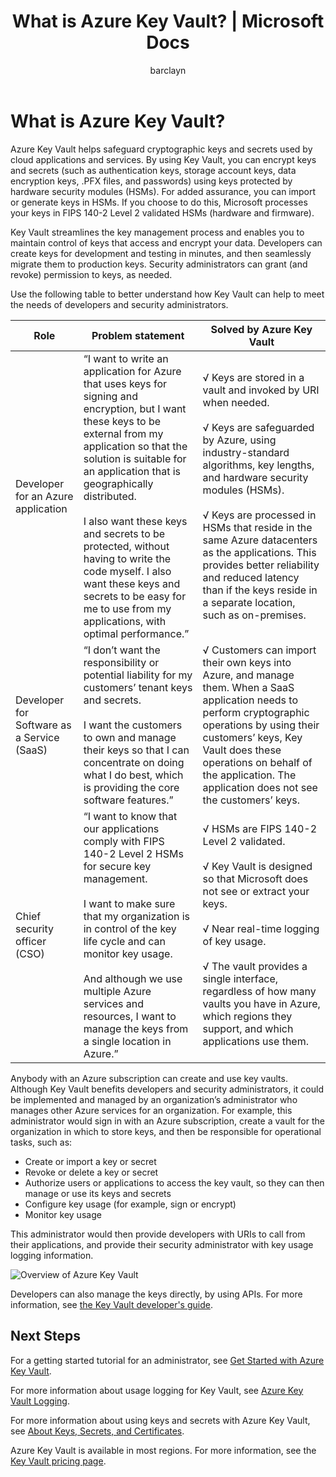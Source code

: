 ﻿---
title: What is Azure Key Vault? | Microsoft Docs
description: Azure Key Vault helps safeguard cryptographic keys and secrets used by cloud applications and services. By using Azure Key Vault, customers can encrypt keys and secrets (such as authentication keys, storage account keys, data encryption keys, .PFX files, and passwords) by using keys that are protected by hardware security modules (HSMs).
services: key-vault
documentationcenter: ''
author: barclayn
manager: mbaldwin
tags: azure-resource-manager

ms.assetid: e759df6f-0638-43b1-98ed-30b3913f9b82
ms.service: key-vault
ms.workload: identity
ms.tgt_pltfrm: na
ms.devlang: na
ms.topic: get-started-article
ms.date: 01/26/2017
ms.author: barclayn

---
# What is Azure Key Vault?
Azure Key Vault helps safeguard cryptographic keys and secrets used by cloud applications and services. By using Key Vault, you can encrypt keys and secrets (such as authentication keys, storage account keys, data encryption keys, .PFX files, and passwords) using keys protected by hardware security modules (HSMs). For added assurance, you can import or generate keys in HSMs. If you choose to do this, Microsoft processes your keys in FIPS 140-2 Level 2 validated HSMs (hardware and firmware).  

Key Vault streamlines the key management process and enables you to maintain control of keys that access and encrypt your data. Developers can create keys for development and testing in minutes, and then seamlessly migrate them to production keys. Security administrators can grant (and revoke) permission to keys, as needed.

Use the following table to better understand how Key Vault can help to meet the needs of developers and security administrators.

| Role | Problem statement | Solved by Azure Key Vault |
| --- | --- | --- |
| Developer for an Azure application |“I want to write an application for Azure that uses keys for signing and encryption, but I want these keys to be external from my application so that the solution is suitable for an application that is geographically distributed. <br/><br/>I also want these keys and secrets to be protected, without having to write the code myself. I also want these keys and secrets to be easy for me to use from my applications, with optimal performance.” |√ Keys are stored in a vault and invoked by URI when needed.<br/><br/> √ Keys are safeguarded by Azure, using industry-standard algorithms, key lengths, and hardware security modules (HSMs).<br/><br/> √ Keys are processed in HSMs that reside in the same Azure datacenters as the applications. This provides better reliability and reduced latency than if the keys reside in a separate location, such as on-premises. |
| Developer for Software as a Service (SaaS) |“I don’t want the responsibility or potential liability for my customers’ tenant keys and secrets. <br/><br/>I want the customers to own and manage their keys so that I can concentrate on doing what I do best, which is providing the core software features.” |√ Customers can import their own keys into Azure, and manage them. When a SaaS application needs to perform cryptographic operations by using their customers’ keys, Key Vault does these operations on behalf of the application. The application does not see the customers’ keys. |
| Chief security officer (CSO) |“I want to know that our applications comply with FIPS 140-2 Level 2 HSMs for secure key management. <br/><br/>I want to make sure that my organization is in control of the key life cycle and can monitor key usage. <br/><br/>And although we use multiple Azure services and resources, I want to manage the keys from a single location in Azure.” |√ HSMs are FIPS 140-2 Level 2 validated.<br/><br/>√ Key Vault is designed so that Microsoft does not see or extract your keys.<br/><br/>√ Near real-time logging of key usage.<br/><br/>√ The vault provides a single interface, regardless of how many vaults you have in Azure, which regions they support, and which applications use them. |

Anybody with an Azure subscription can create and use key vaults. Although Key Vault benefits developers and security administrators, it could be implemented and managed by an organization’s administrator who manages other Azure services for an organization. For example, this administrator would sign in with an Azure subscription, create a vault for the organization in which to store keys, and then be responsible for operational tasks, such as:

* Create or import a key or secret
* Revoke or delete a key or secret
* Authorize users or applications to access the key vault, so they can then manage or use its keys and secrets
* Configure key usage (for example, sign or encrypt)
* Monitor key usage

This administrator would then provide developers with URIs to call from their applications, and provide their security administrator with key usage logging information. 

   ![Overview of Azure Key Vault][1]

Developers can also manage the keys directly, by using APIs. For more information, see [the Key Vault developer's guide](key-vault-developers-guide.md).

## Next Steps
For a getting started tutorial for an administrator, see [Get Started with Azure Key Vault](key-vault-get-started.md).

For more information about usage logging for Key Vault, see [Azure Key Vault Logging](key-vault-logging.md).

For more information about using keys and secrets with Azure Key Vault, see [About Keys, Secrets, and Certificates](https://msdn.microsoft.com/library/azure/dn903623\(v=azure.1\).aspx).

<!--Image references-->
[1]: ./media/key-vault-whatis/AzureKeyVault_overview.png
Azure Key Vault is available in most regions. For more information, see the [Key Vault pricing page](https://azure.microsoft.com/pricing/details/key-vault/).
